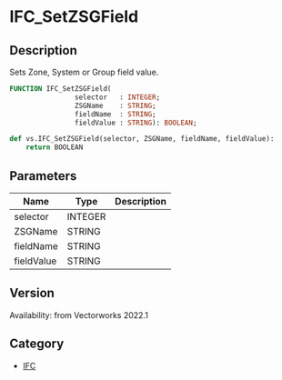 # IFC_SetZSGField

## Description
Sets Zone, System or Group field value.

```pascal
FUNCTION IFC_SetZSGField(
				selector   : INTEGER;
				ZSGName    : STRING;
				fieldName  : STRING;
				fieldValue : STRING): BOOLEAN;
```

```python
def vs.IFC_SetZSGField(selector, ZSGName, fieldName, fieldValue):
    return BOOLEAN
```

## Parameters
|Name|Type|Description|
|---|---|---|
|selector|INTEGER|   |
|ZSGName|STRING|   |
|fieldName|STRING|   |
|fieldValue|STRING|   |

## Version
Availability: from Vectorworks 2022.1

## Category
* [IFC](../Categories/IFC.md)
